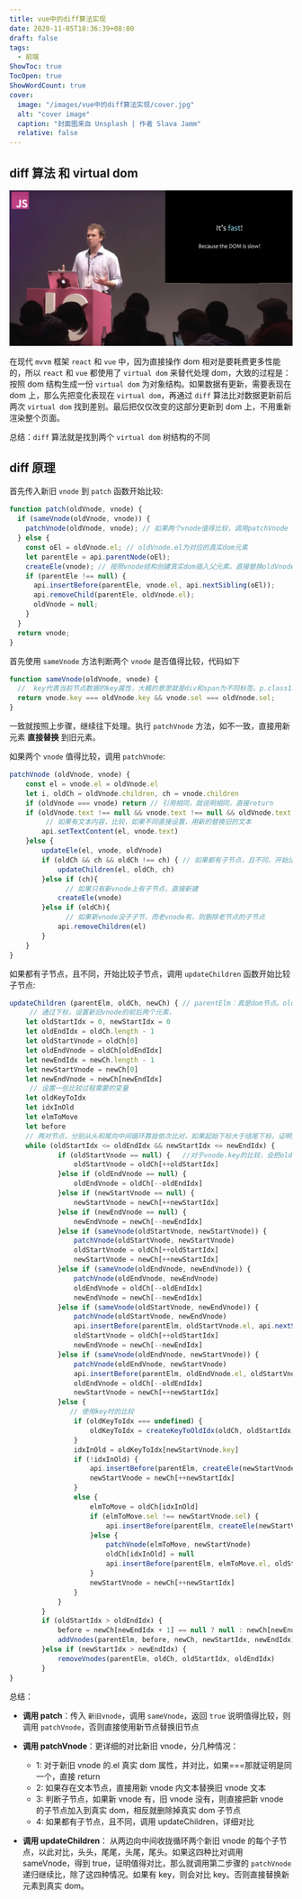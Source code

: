 ```yaml
---
title: vue中的diff算法实现
date: 2020-11-05T18:36:39+08:00
draft: false
tags:
  - 前端
ShowToc: true
TocOpen: true
ShowWordCount: true
cover:
  image: "/images/vue中的diff算法实现/cover.jpg"
  alt: "cover image"
  caption: "封面图来自 Unsplash | 作者 Slava Jamm"
  relative: false
---
```


## diff 算法 和 virtual dom

![WechatIMG3177.png](/images/vue中的diff算法实现/HrGjhDp8ebSt62R.png)

在现代 `mvvm` 框架 `react` 和 `vue` 中，因为直接操作 dom 相对是要耗费更多性能的，所以 `react` 和 `vue` 都使用了 `virtual dom` 来替代处理 dom，大致的过程是：按照 dom 结构生成一份 `virtual dom` 为对象结构。如果数据有更新，需要表现在 dom 上，那么先把变化表现在 `virtual dom`，再通过 `diff` 算法比对数据更新前后两次 `virtual dom` 找到差别。最后把仅仅改变的这部分更新到 dom 上，不用重新渲染整个页面。

总结：`diff` 算法就是找到两个 `virtual dom` 树结构的不同

## diff 原理

首先传入新旧 `vnode` 到 `patch` 函数开始比较:

```javascript
function patch(oldVnode, vnode) {
  if (sameVnode(oldVnode, vnode)) {
    patchVnode(oldVnode, vnode); // 如果两个vnode值得比较，调用patchVnode
  } else {
    const oEl = oldVnode.el; // oldVnode.el为对应的真实dom元素
    let parentEle = api.parentNode(oEl);
    createEle(vnode); // 按照vnode结构创建真实dom插入父元素，直接替换oldVnode
    if (parentEle !== null) {
      api.insertBefore(parentEle, vnode.el, api.nextSibling(oEl));
      api.removeChild(parentEle, oldVnode.el);
      oldVnode = null;
    }
  }
  return vnode;
}
```

首先使用 `sameVnode` 方法判断两个 `vnode` 是否值得比较，代码如下

```javascript
function sameVnode(oldVnode, vnode) {
  //  key代表当前节点数据的key属性，大概的意思就是div和span为不同标签。p.class1和p.class2为不同标签
  return vnode.key === oldVnode.key && vnode.sel === oldVnode.sel;
}
```

一致就按照上步骤，继续往下处理。执行 `patchVnode` 方法，如不一致，直接用新元素 **直接替换** 到旧元素。

如果两个 `vnode` 值得比较，调用 `patchVnode`:

```javascript
patchVnode (oldVnode, vnode) {
    const el = vnode.el = oldVnode.el
    let i, oldCh = oldVnode.children, ch = vnode.children
    if (oldVnode === vnode) return // 引用相同，就说明相同，直接return
    if (oldVnode.text !== null && vnode.text !== null && oldVnode.text !== vnode.text) {
    	 // 如果有文本内容，比较，如果不同直接设置，用新的替换旧的文本
        api.setTextContent(el, vnode.text)
    }else {
        updateEle(el, vnode, oldVnode)
        if (oldCh && ch && oldCh !== ch) { // 如果都有子节点，且不同，开始比较子节点
            updateChildren(el, oldCh, ch)
        }else if (ch){
        	  // 如果只有新vnode上有子节点，直接新建
            createEle(vnode)
        }else if (oldCh){
        	  // 如果新vnode没子子节，而老vnode有，则删除老节点的子节点
            api.removeChildren(el)
        }
    }
}
```

如果都有子节点，且不同，开始比较子节点，调用 `updateChildren` 函数开始比较子节点:

```javascript
updateChildren (parentElm, oldCh, newCh) { // parentElm：真是dom节点。oldCh：老vnode的所有子节点。newCh：新vnode的所有子节点。
	 // 通过下标，设置新旧vnode的前后两个元素，
    let oldStartIdx = 0, newStartIdx = 0
    let oldEndIdx = oldCh.length - 1
    let oldStartVnode = oldCh[0]
    let oldEndVnode = oldCh[oldEndIdx]
    let newEndIdx = newCh.length - 1
    let newStartVnode = newCh[0]
    let newEndVnode = newCh[newEndIdx]
   	 // 设置一些比较过程需要的变量
    let oldKeyToIdx
    let idxInOld
    let elmToMove
    let before
    // 两对节点，分别从头和尾向中间循环靠拢依次比对，如果起始下标大于结尾下标，证明比对结束，作为循环结束条件
    while (oldStartIdx <= oldEndIdx && newStartIdx <= newEndIdx) {
            if (oldStartVnode == null) {   //对于vnode.key的比较，会把oldVnode = null
                oldStartVnode = oldCh[++oldStartIdx]
            }else if (oldEndVnode == null) {
                oldEndVnode = oldCh[--oldEndIdx]
            }else if (newStartVnode == null) {
                newStartVnode = newCh[++newStartIdx]
            }else if (newEndVnode == null) {
                newEndVnode = newCh[--newEndIdx]
            }else if (sameVnode(oldStartVnode, newStartVnode)) {
                patchVnode(oldStartVnode, newStartVnode)
                oldStartVnode = oldCh[++oldStartIdx]
                newStartVnode = newCh[++newStartIdx]
            }else if (sameVnode(oldEndVnode, newEndVnode)) {
                patchVnode(oldEndVnode, newEndVnode)
                oldEndVnode = oldCh[--oldEndIdx]
                newEndVnode = newCh[--newEndIdx]
            }else if (sameVnode(oldStartVnode, newEndVnode)) {
                patchVnode(oldStartVnode, newEndVnode)
                api.insertBefore(parentElm, oldStartVnode.el, api.nextSibling(oldEndVnode.el))
                oldStartVnode = oldCh[++oldStartIdx]
                newEndVnode = newCh[--newEndIdx]
            }else if (sameVnode(oldEndVnode, newStartVnode)) {
                patchVnode(oldEndVnode, newStartVnode)
                api.insertBefore(parentElm, oldEndVnode.el, oldStartVnode.el)
                oldEndVnode = oldCh[--oldEndIdx]
                newStartVnode = newCh[++newStartIdx]
            }else {
               // 使用key时的比较
                if (oldKeyToIdx === undefined) {
                    oldKeyToIdx = createKeyToOldIdx(oldCh, oldStartIdx, oldEndIdx) // 有key生成index表
                }
                idxInOld = oldKeyToIdx[newStartVnode.key]
                if (!idxInOld) {
                    api.insertBefore(parentElm, createEle(newStartVnode).el, oldStartVnode.el)
                    newStartVnode = newCh[++newStartIdx]
                }
                else {
                    elmToMove = oldCh[idxInOld]
                    if (elmToMove.sel !== newStartVnode.sel) {
                        api.insertBefore(parentElm, createEle(newStartVnode).el, oldStartVnode.el)
                    }else {
                        patchVnode(elmToMove, newStartVnode)
                        oldCh[idxInOld] = null
                        api.insertBefore(parentElm, elmToMove.el, oldStartVnode.el)
                    }
                    newStartVnode = newCh[++newStartIdx]
                }
            }
        }
        if (oldStartIdx > oldEndIdx) {
            before = newCh[newEndIdx + 1] == null ? null : newCh[newEndIdx + 1].el
            addVnodes(parentElm, before, newCh, newStartIdx, newEndIdx)
        }else if (newStartIdx > newEndIdx) {
            removeVnodes(parentElm, oldCh, oldStartIdx, oldEndIdx)
        }
}
```

总结：

- **调用 patch**：传入 `新旧vnode`，调用 `sameVnode`，返回 `true` 说明值得比较，则调用 `patchVnode`，否则直接使用新节点替换旧节点

- **调用 patchVnode**：更详细的对比新旧 vnode，分几种情况：
  - 1: 对于新旧 vnode 的.el 真实 dom 属性，并对比，如果===那就证明是同一个，直接 return
  - 2: 如果存在文本节点，直接用新 vnode 内文本替换旧 vnode 文本
  - 3: 判断子节点，如果新 vnode 有，旧 vnode 没有，则直接把新 vnode 的子节点加入到真实 dom，相反就删除掉真实 dom 子节点
  - 4: 如果都有子节点，且不同，调用 updateChildren，详细对比
- **调用 updateChildren**： 从两边向中间收拢循环两个新旧 vnode 的每个子节点，以此对比，头头，尾尾，头尾，尾头。如果这四种比对调用 sameVnode，得到 true，证明值得对比，那么就调用第二步骤的 `patchVnode` 递归继续比，除了这四种情况。如果有 key，则会对比 key。否则直接替换新元素到真实 dom。
